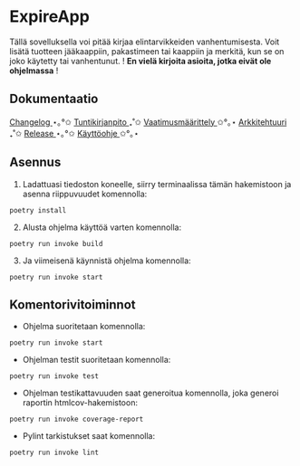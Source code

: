 # ExpireApp

Tällä sovelluksella voi pitää kirjaa elintarvikkeiden vanhentumisesta. Voit lisätä tuotteen jääkaappiin, pakastimeen tai kaappiin ja merkitä, kun se on joko käytetty tai vanhentunut.
! **En vielä kirjoita asioita, jotka eivät ole ohjelmassa** !

## Dokumentaatio
[ Changelog ](dokumentaatio/changelog.md) ⋆｡°✩ [ Tuntikirjanpito ](dokumentaatio/tuntikirjanpito.md) ₊˚✩ [ Vaatimusmäärittely ](dokumentaatio/vaatimusmaarittely.md) ✩°｡⋆ [ Arkkitehtuuri ](dokumentaatio/arkkitehtuuri.md) ₊˚✩ [ Release ](https://github.com/Eoyie/ot-harjoitustyo/releases/tag/viikko5) ⋆｡°✩ [ Käyttöohje ](dokumentaatio/kayttoohje.md) ✩°｡⋆

## Asennus
1. Ladattuasi tiedoston koneelle, siirry terminaalissa tämän hakemistoon ja asenna riippuvuudet komennolla:

```
poetry install
```

2. Alusta ohjelma käyttöä varten komennolla:
```
poetry run invoke build
```
3. Ja viimeisenä käynnistä ohjelma komennolla:
```
poetry run invoke start
```

## Komentorivitoiminnot

- Ohjelma suoritetaan komennolla:
```
poetry run invoke start
```
- Ohjelman testit suoritetaan komennolla:
```
poetry run invoke test
```
- Ohjelman testikattavuuden saat generoitua komennolla, joka generoi raportin htmlcov-hakemistoon:
```
poetry run invoke coverage-report
```
- Pylint tarkistukset saat komennolla:
```
poetry run invoke lint
```
